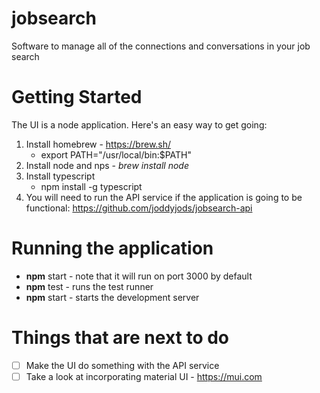 # jobsearch
Software to manage all of the connections and conversations in your job search

# Getting Started
The UI is a node application.  Here's an easy way to get going:
1. Install homebrew - https://brew.sh/
   - export PATH="/usr/local/bin:$PATH"
2. Install node and nps - *brew install node*
3. Install typescript
   - npm install -g typescript
4. You will need to run the API service if the application is going to be functional: https://github.com/joddyjods/jobsearch-api

# Running the application
- **npm** start - note that it will run on port 3000 by default
- **npm** test - runs the test runner
- **npm** start - starts the development server

# Things that are next to do
- [ ] Make the UI do something with the API service
- [ ] Take a look at incorporating material UI - https://mui.com 
